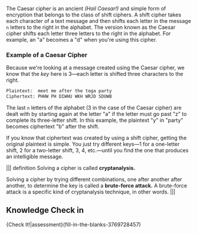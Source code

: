 The Caesar cipher is an ancient *(Hail Caesar!)* and simple form of encryption that belongs to the class of shift ciphers. A shift cipher takes each character of a text message and then shifts each letter in the message `n` letters to the right in the alphabet. The version known as the Caesar cipher shifts each letter three letters to the right in the alphabet. For example, an "a" becomes a "d" when you're using this cipher. 

### Example of a Caesar Cipher
Because we're looking at a message created using the Caesar cipher, we know that the *key* here is 3—each letter is shifted three characters to the right.

```bash
Plaintext:  meet me after the toga party
Ciphertext: PHHW PH DIWHU WKH WRJD SDUWB
```



The last `n` letters of the alphabet (3 in the case of the Caesar cipher) are dealt with by starting again at the letter "a" if the letter must go past "z" to complete its three-letter shift. In this example, the plaintext "y" in "party" becomes ciphertext "b" after the shift.

If you know that ciphertext was created by using a shift cipher, getting the original plaintext is simple. You just try different keys—1 for a one-letter shift, 2 for a two-letter shift, 3, 4, etc.—until you find the one that produces an intelligible message. 

||| definition 
 Solving a cipher is called  **cryptanalysis.**

Solving a cipher by trying different combinations, one after another after another, to determine the key is called a **brute-force attack.** A brute-force attack is a specific kind of cryptanalysis technique, in other words.
|||

## Knowledge Check in 
{Check It!|assessment}(fill-in-the-blanks-3769728457)
